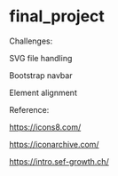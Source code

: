 # final_project

Challenges:

SVG file handling

Bootstrap navbar

Element alignment

Reference:

https://icons8.com/

https://iconarchive.com/

https://intro.sef-growth.ch/